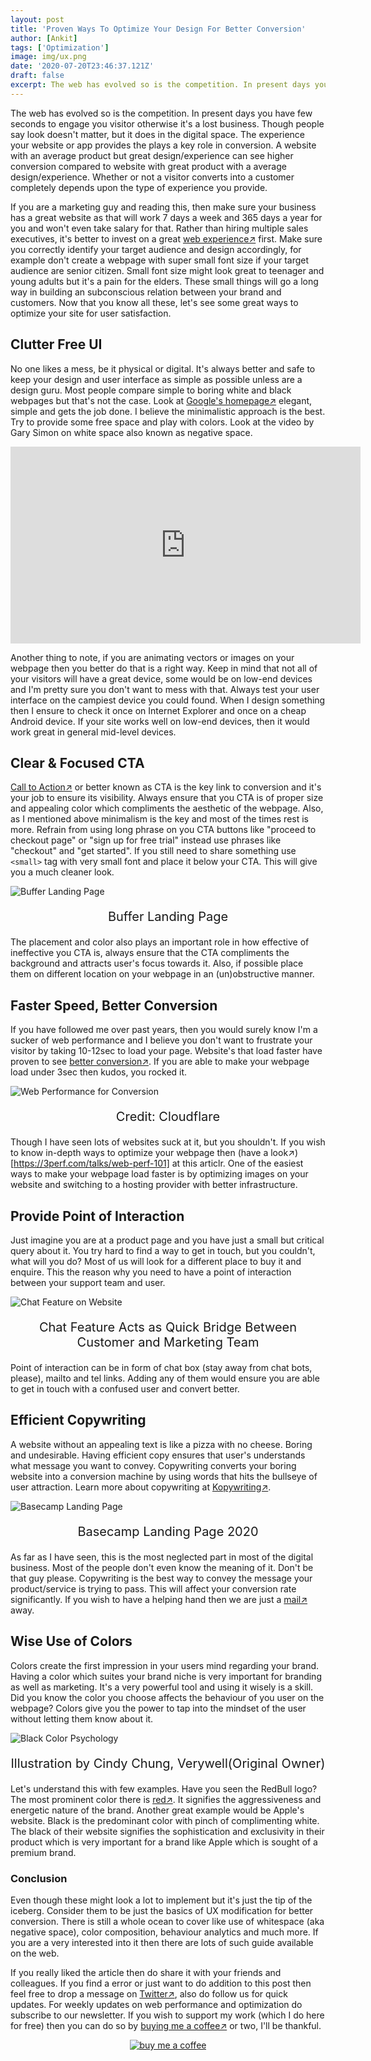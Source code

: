 ```yaml
---
layout: post
title: 'Proven Ways To Optimize Your Design For Better Conversion'
author: [Ankit]
tags: ['Optimization']
image: img/ux.png
date: '2020-07-20T23:46:37.121Z'
draft: false
excerpt: The web has evolved so is the competition. In present days you have few seconds to engage you visitor otherwise it's a lost business. Learn to ace it.
---
```


The web has evolved so is the competition. In present days you have few seconds to engage you visitor otherwise it's a lost business. Though people say look doesn't matter, but it does in the digital space. The experience your website or app provides the plays a key role in conversion. A website with an average product but great design/experience can see higher conversion compared to website with great product with a average design/experience. Whether or not a visitor converts into a customer completely depends upon the type of experience you provide.

If you are a marketing guy and reading this, then make sure your business has a great website as that will work 7 days a week and 365 days a year for you and won't even take salary for that. Rather than hiring multiple sales executives, it's better to invest on a great [web experience↗](https://www.letsnurture.com/blog/10-reasons-why-website-user-experience-is-important.html) first. Make sure you correctly identify your target audience and design accordingly, for example don't create a webpage with super small font size if your target audience are senior citizen. Small font size might look great to teenager and young adults but it's a pain for the elders. These small things will go a long way in building an subconscious relation between your brand and customers. Now that you know all these, let's see some great ways to optimize your site for user satisfaction.

## **Clutter Free UI**

No one likes a mess, be it physical or digital. It's always better and safe to keep your design and user interface as simple as possible unless are a design guru. Most people compare simple to boring white and black webpages but that's not the case. Look at [Google's homepage↗](https://uxdesign.cc/google-how-the-biggest-search-engines-homepage-has-changed-over-the-last-20-years-3b59db931a0d) elegant, simple and gets the job done. I believe the minimalistic approach is the best. Try to provide some free space and play with colors. Look at the video by Gary Simon on white space also known as negative space.

<iframe width="560" height="315" src="https://www.youtube-nocookie.com/embed/FvQv5bwkU1s" frameborder="0" allow="accelerometer; autoplay; encrypted-media; gyroscope; picture-in-picture" allowfullscreen></iframe>

Another thing to note, if you are animating vectors or images on your webpage then you better do that is a right way. Keep in mind that not all of your visitors will have a great device, some would be on low-end devices and I'm pretty sure you don't want to mess with that. Always test your user interface on the campiest device you could found. When I design something then I ensure to check it once on Internet Explorer and once on a cheap Android device. If your site works well on low-end devices, then it would work great in general mid-level devices.

## **Clear & Focused CTA**

[Call to Action↗](https://blog.hubspot.com/marketing/call-to-action-examples) or better known as CTA is the key link to conversion and it's your job to ensure its visibility. Always ensure that you CTA is of proper size and appealing color which compliments the aesthetic of the webpage. Also, as I mentioned above minimalism is the key and most of the times rest is more. Refrain from using long phrase on you CTA buttons like "proceed to checkout page" or  "sign up for free trial" instead use phrases like "checkout" and "get started". If you still need to share something use `<small>` tag with very small font and place it below your CTA. This will give you a much cleaner look.

![Buffer Landing Page](img/buffer.jpg)
<p style="text-align: center; font-size:1.25rem">Buffer Landing Page</p>

The placement and color also plays an important role in how effective of ineffective you CTA is, always ensure that the CTA compliments the background and attracts user's focus towards it. Also, if possible place them on different location on your webpage in an (un)obstructive manner. 

## **Faster Speed, Better Conversion**

If you have followed me over past years, then you would surely know I'm a sucker of web performance and I believe you don't want to frustrate your visitor by taking 10-12sec to load your page. Website's that load faster have proven to see [better conversion↗](https://www.cloudflare.com/learning/performance/more/website-performance-conversion-rates/). If you are able to make your webpage load under 3sec then kudos, you rocked it. 

![Web Performance for Conversion](https://devstorage.b-cdn.net/webperf-conversion.svg)
<p style="text-align: center; font-size:1.25rem">Credit: Cloudflare</p>

Though I have seen lots of websites suck at it, but you shouldn't. If you wish to know in-depth ways to optimize your webpage then (have a look↗)[https://3perf.com/talks/web-perf-101] at this articlr. One of the easiest ways to make your webpage load faster is by optimizing images on your website and switching to a hosting provider with better infrastructure.

## **Provide Point of Interaction**

Just imagine you are at a product page and you have just a small but critical query about it. You try hard to find a way to get in touch, but you couldn't, what will you do? Most of us will look for a different place to buy it and enquire. This the reason why you need to have a point of interaction between your support team and user.

![Chat Feature on Website](img/poi.png)
<p style="text-align: center; font-size:1.25rem">Chat Feature Acts as Quick Bridge Between Customer and Marketing Team</p>

Point of interaction can be in form of chat box (stay away from chat bots, please), mailto and tel links. Adding any of them would ensure you are able to get in touch with a confused user and convert better.

## **Efficient Copywriting**

A website without an appealing text is like a pizza with no cheese. Boring and undesirable. Having efficient copy ensures that user's understands what message you want to convey. Copywriting converts your boring website into a conversion machine by using words that hits the bullseye of user attraction. Learn more about copywriting at [Kopywriting↗](https://kopywritingkourse.com/what-is-copywriting/).

![Basecamp Landing Page](img/basecamp.jpg)
<p style="text-align: center; font-size:1.25rem">Basecamp Landing Page 2020</p>

As far as I have seen, this is the most neglected part in most of the digital business. Most of the people don't even know the meaning of it. Don't be that guy please. Copywriting is the best way to convey the message your product/service is trying to pass. This will affect your conversion rate significantly.  If you wish to have a helping hand then we are just a [mail↗](mailto:hi&64;devxify.com) away.

## **Wise Use of Colors**

Colors create the first impression in your users mind regarding your brand. Having a color which suites your brand niche is very important for branding as well as marketing. It's a very powerful tool and using it wisely is a skill. Did you know the color you choose affects the behaviour of  you user on the webpage? Colors give you the power to tap into the mindset of the user without letting them know about it.

![Black Color Psychology](img/black.jpg)
<p style="text-align: center; font-size:1.25rem">Illustration by Cindy Chung, Verywell(Original Owner)</p>

Let's understand this with few examples. Have you seen the RedBull logo? The most prominent color there is [red↗](https://www.verywellmind.com/the-color-psychology-of-red-2795821). It signifies the aggressiveness and energetic nature of the brand. Another great example would be Apple's website. Black is the predominant color with pinch of complimenting white. The black of their website signifies the sophistication and exclusivity in their product which is very important for a brand like Apple which is sought of a premium brand.

### **Conclusion**

Even though these might look a lot to implement but it's just the tip of the iceberg. Consider them to be just the basics of UX modification for better conversion. There is still a whole ocean to cover like use of whitespace (aka negative space), color composition, behaviour analytics and much more. If you are a very interested into it then there are lots of such guide available on the web.

If you really liked the article then do share it with your friends and colleagues. If you find a error or just want to do addition to this post then feel free to drop a message on [Twitter↗](https://twitter.com/devxify), also do follow us for quick updates. For weekly updates on web performance and optimization do subscribe to our newsletter. If you wish to support my work (which I do here for free) then you can do so by [buying me a coffee↗](https://www.buymeacoffee.com/Devxify) or two, I'll be thankful.

<p style="text-align:center">
<a href="https://www.buymeacoffee.com/Devxify" rel="noreferrer nofollow" target="_blank"><img alt="buy me a coffee" src="https://devstorage.b-cdn.net/bmc.svg"></a>
</p>
<!--Comments System-->
<script src="https://utteranc.es/client.js" data-repo="Devxify/devxify-comment" data-issue-term="pathname" data-theme="github-light" crossorigin="anonymous" async>
</script>
